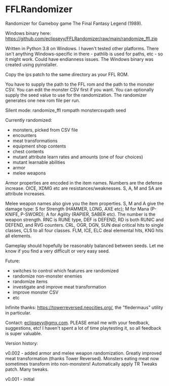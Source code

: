# FFLRandomizer
Randomizer for Gameboy game The Final Fantasy Legend (1989).

Windows binary here: https://github.com/eclipseyy/FFLRandomizer/raw/main/randomize_ffl.zip

Written in Python 3.8 on Windows. I haven't tested other platforms. There isn't anything Windows-specific in there - pathlib is used for paths, etc - so it might work. Could have endianness issues. The Windows binary was created using pyinstaller.

Copy the ips patch to the same directory as your FFL ROM.

You have to supply the path to the FFL rom and the path to the monster CSV. You can edit the monster CSV first if you want. You can optionally supply the seed value to use for the randomization. The randomizer generates one new rom file per run.

Silent mode: randomize_ffl rompath monstercsvpath seed

Currently randomized:
- monsters, picked from CSV file
- encounters
- meat transformations
- equipment shop contents
- chest contents
- mutant attribute learn rates and amounts (one of four choices)
- mutant learnable abilities
- armor
- melee weapons

Armor properties are encoded in the item names. Numbers are the defense increase. OICE, XDMG etc are resistances/weaknesses. S, A, M and SA are attribute increases.

Melee weapon names also give you the item properties. S, M and A give the damage type: S for Strength (HAMMER, LONG, AXE etc); M for Mana (P-KNIFE, P-SWORD); A for Agility (RAPIER, SABER etc). The number is the weapon strength. RNC is RUNE type, DEF is DEFEND, RD is both RUNIC and DEFEND, and RVG counters. CRL, OGR, DGN, SUN deal critical hits to single classes, CLS to all four classes. FLM, ICE, ELC deal elemental hits, KNG hits all elements.

Gameplay should hopefully be reasonably balanced between seeds. Let me know if you find a very difficult or very easy seed.

Future:
- switches to control which features are randomized
- randomize non-monster enemies
- randomize items
- investigate and improve meat transformation
- improve monster CSV
- etc

Infinite thanks: https://towerreversed.neocities.org/, the "fledermaus" utility in particular.

Contact: eclipseyy@gmx.com. PLEASE email me with your feedback, suggestions, etc! I haven't spent a lot of time playtesting it, so all feedback is super valuable.

Version history:

v0.002 - added armor and melee weapon randomization. Greatly improved meat transformation (thanks Tower Reversed). Monsters eating meat now sometimes transform into non-monsters! Automatically apply TR Tweaks patch. Many tweaks.

v0.001 - initial
